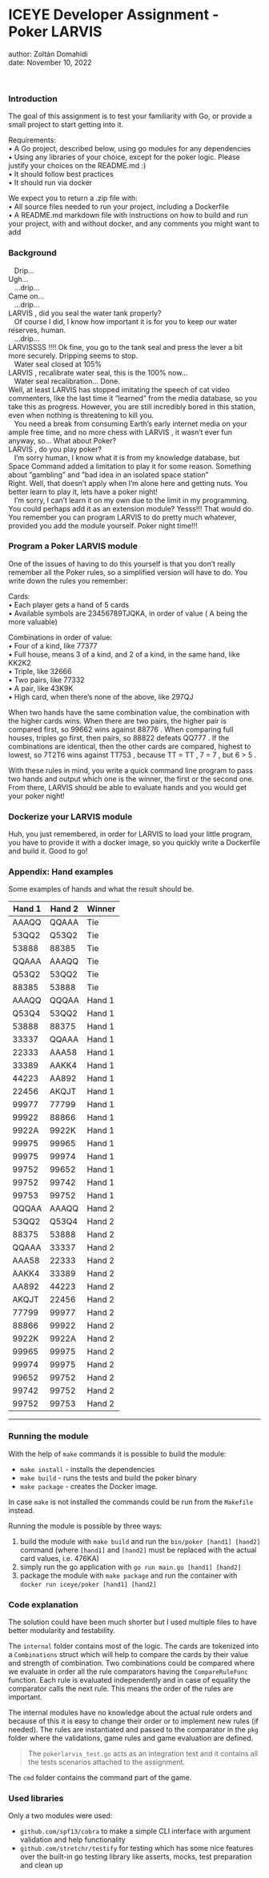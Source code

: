 # ICEYE Developer Assignment - Poker LARVIS

author: Zoltán Domahidi  
date: November 10, 2022  

<br/>

### Introduction  

The goal of this assignment is to test your familiarity with Go, or provide a small project to start getting into it.  

Requirements:  
• A Go project, described below, using go modules for any dependencies  
• Using any libraries of your choice, except for the poker logic. Please justify your choices on the README.md :)  
• It should follow best practices  
• It should run via docker  

We expect you to return a .zip file with:  
• All source files needed to run your project, including a Dockerfile  
• A README.md markdown file with instructions on how to build and run your project, with and without docker, and any comments you might want to add  


### Background  

&nbsp;&nbsp; Drip...  
Ugh...  
&nbsp;&nbsp; ...drip...  
Came on...  
&nbsp;&nbsp; ...drip...  
LARVIS , did you seal the water tank properly?  
&nbsp;&nbsp; Of course I did, I know how important it is for you to keep our water reserves, human.  
&nbsp;&nbsp; ...drip...  
LARVISSSS !!!! Ok fine, you go to the tank seal and press the lever a bit more securely. Dripping seems to stop.  
&nbsp;&nbsp;  Water seal closed at 105%  
LARVIS , recalibrate water seal, this is the 100% now...  
&nbsp;&nbsp;  Water seal recalibration... Done.  
Well, at least LARVIS has stopped imitating the speech of cat video commenters, like the last time it ”learned” from the media database, so you take this as progress. However, you are still incredibly bored in this station, even when nothing is threatening to kill you.  
&nbsp;&nbsp; You need a break from consuming Earth’s early internet media on your ample free time, and no more chess with LARVIS , it wasn’t ever fun anyway, so... What about Poker?  
LARVIS , do you play poker?  
&nbsp;&nbsp; I’m sorry human, I know what it is from my knowledge database, but Space Command added a limitation to play it for some reason. Something about ”gambling” and ”bad idea in an isolated space station”  
Right. Well, that doesn’t apply when I’m alone here and getting nuts. You better learn to play it, lets have a poker night!  
&nbsp;&nbsp; I’m sorry, I can’t learn it on my own due to the limit in my programming. You could perhaps add it as an extension module?
Yesss!!! That would do. You remember you can program LARVIS to do pretty much whatever, provided you add the module yourself. Poker night time!!!  


### Program a Poker LARVIS module

One of the issues of having to do this yourself is that you don’t really remember all the Poker rules, so a simplified version will have to do. You write down the rules you remember:  

Cards:  
• Each player gets a hand of 5 cards  
• Available symbols are 23456789TJQKA, in order of value ( A being the more valuable)  

Combinations in order of value:  
• Four of a kind, like 77377  
• Full house, means 3 of a kind, and 2 of a kind, in the same hand, like KK2K2  
• Triple, like 32666  
• Two pairs, like 77332  
• A pair, like 43K9K  
• High card, when there’s none of the above, like 297QJ  

When two hands have the same combination value, the combination with the higher cards wins. When there are two pairs, the higher pair is compared first, so 99662 wins against 88776 . When comparing full houses, triples go first, then pairs, so 88822 defeats QQ777 . If the combinations are identical, then the other cards are compared, highest to lowest, so 7T2T6 wins against TT753 , because TT = TT , 7 = 7 , but 6 > 5 .

With these rules in mind, you write a quick command line program to pass two hands and output which one is the winner, the first or the second one. From there, LARVIS should be able to evaluate hands and you would get your poker night!


### Dockerize your LARVIS module

Huh, you just remembered, in order for LARVIS to load your little program, you have to provide it with a docker image, so you quickly write a Dockerfile and build it. Good to go!


### Appendix: Hand examples

Some examples of hands and what the result should be.

| Hand 1 | Hand 2 | Winner |
|--------|--------|--------|
| AAAQQ  | QQAAA  | Tie    |
| 53QQ2  | Q53Q2  | Tie    |
| 53888  | 88385  | Tie    |
| QQAAA  | AAAQQ  | Tie    |
| Q53Q2  | 53QQ2  | Tie    |
| 88385  | 53888  | Tie    |
| AAAQQ  | QQQAA  | Hand 1 |
| Q53Q4  | 53QQ2  | Hand 1 |
| 53888  | 88375  | Hand 1 |
| 33337  | QQAAA  | Hand 1 |
| 22333  | AAA58  | Hand 1 |
| 33389  | AAKK4  | Hand 1 |
| 44223  | AA892  | Hand 1 |
| 22456  | AKQJT  | Hand 1 |
| 99977  | 77799  | Hand 1 |
| 99922  | 88866  | Hand 1 |
| 9922A  | 9922K  | Hand 1 |
| 99975  | 99965  | Hand 1 |
| 99975  | 99974  | Hand 1 |
| 99752  | 99652  | Hand 1 |
| 99752  | 99742  | Hand 1 |
| 99753  | 99752  | Hand 1 |
| QQQAA  | AAAQQ  | Hand 2 |
| 53QQ2  | Q53Q4  | Hand 2 |
| 88375  | 53888  | Hand 2 |
| QQAAA  | 33337  | Hand 2 |
| AAA58  | 22333  | Hand 2 |
| AAKK4  | 33389  | Hand 2 |
| AA892  | 44223  | Hand 2 |
| AKQJT  | 22456  | Hand 2 |
| 77799  | 99977  | Hand 2 |
| 88866  | 99922  | Hand 2 |
| 9922K  | 9922A  | Hand 2 |
| 99965  | 99975  | Hand 2 |
| 99974  | 99975  | Hand 2 |
| 99652  | 99752  | Hand 2 |
| 99742  | 99752  | Hand 2 |
| 99752  | 99753  | Hand 2 |


---


### Running the module 

With the help of `make` commands it is possible to build the module: 
 - `make install` - installs the dependencies 
 - `make build` - runs the tests and build the poker binary 
 - `make package` - creates the Docker image. 
   
In case `make` is not installed the commands could be run from the `Makefile` instead. 

Running the module is possible by three ways: 
 1. build the module with `make build` and run the `bin/poker [hand1] [hand2]` command (where `[hand1]` and `[hand2]` must be replaced with the actual card values, i.e. 476KA) 
 2. simply run the go application with `go run main.go [hand1] [hand2]` 
 3. package the module with `make package` and run the container with `docker run iceye/poker [hand1] [hand2]` 


### Code explanation 

The solution could have been much shorter but I used multiple files to have better modularity and testability. 

The `internal` folder contains most of the logic. The cards are tokenized into a `Combinations` struct which will help to compare the cards by their value and strength of combination. Two combinations could be compared where we evaluate in order all the rule comparators having the `CompareRuleFunc` function. Each rule is evaluated independently and in case of equality the comparator calls the next rule. This means the order of the rules are important.

The internal modules have no knowledge about the actual rule orders and because of this it is easy to change their order or to implement new rules (if needed). The rules are instantiated and passed to the comparator in the `pkg` folder where the validations, game rules and game evaluation are defined. 
> The `pokerlarvis_test.go` acts as an integration test and it contains all the tests scenarios attached to the assignment.

The `cmd` folder contains the command part of the game.


### Used libraries
Only a two modules were used: 
 - `github.com/spf13/cobra` to make a simple CLI interface with argument validation and help functionality 
 - `github.com/stretchr/testify` for testing which has some nice features over the built-in go testing library like asserts, mocks, test preparation and clean up
